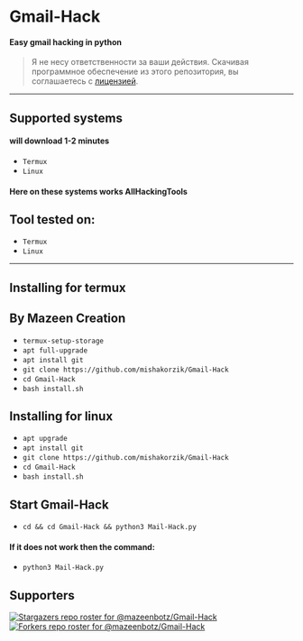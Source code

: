 # Gmail-Hack
#### Easy gmail hacking in python

> Я не несу ответственности за ваши действия. Скачивая программное обеспечение из этого репозитория, вы соглашаетесь с [лицензией](https://github.com/mazeenbotz/Gmail-Hack/blob/main/LICENSE).

---------
## Supported systems
#### will download 1-2 minutes

* `Termux`
* `Linux`

#### Here on these systems works AllHackingTools

## Tool tested on:

* `Termux`
* `Linux`

---
<a id="installing"></a>
## Installing for termux
## By Mazeen Creation

* `termux-setup-storage`
* `apt full-upgrade`
* `apt install git`
* `git clone https://github.com/mishakorzik/Gmail-Hack`
* `cd Gmail-Hack`
* `bash install.sh`

## Installing for linux

* `apt upgrade`
* `apt install git`
* `git clone https://github.com/mishakorzik/Gmail-Hack`
* `cd Gmail-Hack`
* `bash install.sh`

## Start Gmail-Hack

* `cd && cd Gmail-Hack && python3 Mail-Hack.py`
#### If it does not work then the command:
* `python3 Mail-Hack.py`

## Supporters
[![Stargazers repo roster for @mazeenbotz/Gmail-Hack](https://reporoster.com/stars/mishakorzik/Gmail-Hack)](https://github.com/mazeenbotz/Gmail-Hack/stargazers)
[![Forkers repo roster for @mazeenbotz/Gmail-Hack](https://reporoster.com/forks/mishakorzik/Gmail-Hack)](https://github.com/mishakorzik/Gmail-Hack/members)


